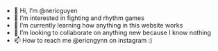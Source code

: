 - 👋 Hi, I’m @nericguyen
- 👀 I’m interested in fighting and rhythm games
- 🌱 I’m currently learning how anything in this website works
- 💞️ I’m looking to collaborate on anything new because I know nothing
- 📫 How to reach me @ericngynn on instagram :)

<!---
nericguyen/nericguyen is a ✨ special ✨ repository because its `README.md` (this file) appears on your GitHub profile.
You can click the Preview link to take a look at your changes.
--->

